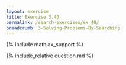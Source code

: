 ```yaml
---
layout: exercise
title: Exercise 3.40
permalink: /search-exercises/ex_40/
breadcrumb: 3-Solving-Problems-By-Searching
---
```


{% include mathjax_support %}

<div><i class="arrow-up loader" data-chapter="search-exercises" data-exercise="ex_40" data-rating="0"></i></div>
{% include_relative question.md %}
